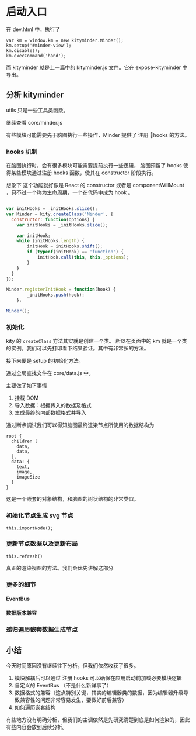 # 启动入口

在 dev.html 中，执行了
```
var km = window.km = new kityminder.Minder();
km.setup('#minder-view');
km.disable();
km.execCommand('hand');
```

而 kityminder 就是上一篇中的 kityminder.js 文件。它在 expose-kityminder 中导出。

## 分析 kityminder
utils 只是一些工具类函数。

继续查看 core/minder.js

有些模块可能需要先于脑图执行一些操作，Minder 提供了 注册 hooks 的方法。

### hooks 机制

在脑图执行时，会有很多模块可能需要提前执行一些逻辑， 脑图预留了 hooks 使得某些模块通过注册 hooks 函数，使其在 constructor 阶段执行。

想象下 这个功能就好像是 React 的 constructor 或者是 componentWillMount ，只不过一个称为生命周期，一个在代码中成为 hook 。

```js

var initHooks = _initHooks.slice();
var Minder = kity.createClass('Minder', {
  constructor: function(options) {
    var initHooks = _initHooks.slice();

    var initHook;
    while (initHooks.length) {
        initHook = initHooks.shift();
        if (typeof(initHook) == 'function') {
            initHook.call(this, this._options);
        }
    }
  }
});

Minder.registerInitHook = function(hook) {
        _initHooks.push(hook);
    };

Minder();
```

### 初始化

kity 的 `createClass` 方法其实就是创建一个类。
所以在页面中的 km 就是一个类的实例。我们可以先打印看下结果验证。其中有非常多的方法。

接下来便是 setup 的初始化方法。

通过全局查找文件在 core/data.js 中。

主要做了如下事情
1. 挂载 DOM
2. 导入数据：根据传入的数据及格式
3. 生成最终的内部数据格式并导入

通过断点调试我们可以得知脑图最终渲染节点所使用的数据结构为

```
root {
  children [
    data,
    data,
  ],
  data: {
    text,
    image,
    imageSize
  }
}
```

这是一个嵌套的对象结构，和脑图的树状结构的非常类似。

### 初始化节点生成 svg 节点
```
this.importNode();
```

### 更新节点数据以及更新布局
```
this.refresh()
```

真正的渲染视图的方法。我们会优先讲解这部分

### 更多的细节
#### EventBus
#### 数据版本兼容
### 递归遍历嵌套数据生成节点


## 小结
今天时间原因没有继续往下分析，但我们依然收获了很多。

1. 模块解耦后可以通过 注册 hooks 可以确保在应用启动前加载必要模块逻辑
2. 自定义的 EventBus （不是什么新鲜事了）
3. 数据格式的兼容（这点特别关键，其实的编辑器类的数据，因为编辑器升级导致兼容性的问题非常容易发生，要做好前后兼容）
4. 如何遍历嵌套结构

有些地方没有明确分析，但我们的主调依然是先研究清楚到底是如何渲染的，因此有些内容会放到后续分析。
